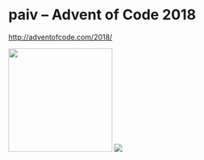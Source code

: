 
paiv – Advent of Code 2018
===

http://adventofcode.com/2018/

<img src="code/13-2-mine-cart-madness/input0.gif" width="206" />

<img src="code/15-1-beverage-bandits/input-a7.gif" />
